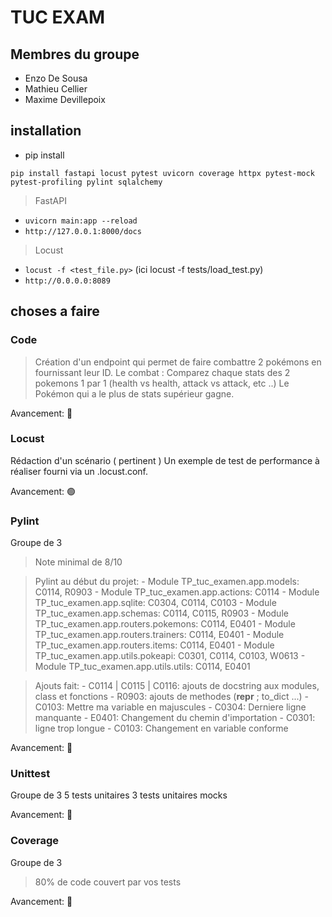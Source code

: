 # TUC EXAM

## Membres du groupe
- Enzo De Sousa
- Mathieu Cellier
- Maxime Devillepoix

## installation
- pip install
```
pip install fastapi locust pytest uvicorn coverage httpx pytest-mock pytest-profiling pylint sqlalchemy 
```

> FastAPI
- ```uvicorn main:app --reload```
- ```http://127.0.0.1:8000/docs```

> Locust
- ```locust -f <test_file.py>``` (ici locust -f tests/load_test.py)
- ```http://0.0.0.0:8089```


## choses a faire

### Code
> Création d'un endpoint qui permet de faire combattre 2 pokémons en fournissant leur ID.
Le combat : 
Comparez chaque stats des 2 pokemons 1 par 1 (health vs health, attack vs attack, etc ..)
Le Pokémon qui a le plus de stats supérieur gagne.

Avancement: 🔴

### Locust
Rédaction d'un scénario ( pertinent )
Un exemple de test de performance à réaliser fourni via un .locust.conf.

Avancement: 🟢

### Pylint
Groupe de 3
> Note minimal de 8/10

> Pylint au début du projet:
    - Module TP_tuc_examen.app.models: C0114, R0903
    - Module TP_tuc_examen.app.actions: C0114
    - Module TP_tuc_examen.app.sqlite: C0304, C0114, C0103
    - Module TP_tuc_examen.app.schemas: C0114, C0115, R0903
    - Module TP_tuc_examen.app.routers.pokemons: C0114, E0401
    - Module TP_tuc_examen.app.routers.trainers: C0114, E0401
    - Module TP_tuc_examen.app.routers.items: C0114, E0401
    - Module TP_tuc_examen.app.utils.pokeapi: C0301, C0114, C0103, W0613
    - Module TP_tuc_examen.app.utils.utils: C0114, E0401

> Ajouts fait:
    - C0114 | C0115 | C0116: ajouts de docstring aux modules, class et fonctions
    - R0903: ajouts de methodes (__repr__ ; to_dict ...)
    - C0103: Mettre ma variable en majuscules
    - C0304: Derniere ligne manquante
    - E0401: Changement du chemin d'importation
    - C0301: ligne trop longue
    - C0103: Changement en variable conforme

Avancement: 🔴

### Unittest
Groupe de 3
5 tests unitaires
3 tests unitaires mocks

Avancement: 🔴

### Coverage
Groupe de 3
> 80% de code couvert par vos tests

Avancement: 🔴

